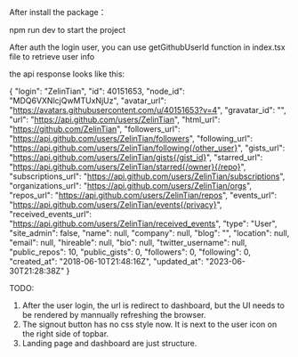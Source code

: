 After install the package：

npm run dev to start the project

After auth the login user, you can use getGithubUserId function in index.tsx file to retrieve user info

the api response looks like this:

{
  "login": "ZelinTian",
  "id": 40151653,
  "node_id": "MDQ6VXNlcjQwMTUxNjUz",
  "avatar_url": "https://avatars.githubusercontent.com/u/40151653?v=4",
  "gravatar_id": "",
  "url": "https://api.github.com/users/ZelinTian",
  "html_url": "https://github.com/ZelinTian",
  "followers_url": "https://api.github.com/users/ZelinTian/followers",
  "following_url": "https://api.github.com/users/ZelinTian/following{/other_user}",
  "gists_url": "https://api.github.com/users/ZelinTian/gists{/gist_id}",
  "starred_url": "https://api.github.com/users/ZelinTian/starred{/owner}{/repo}",
  "subscriptions_url": "https://api.github.com/users/ZelinTian/subscriptions",
  "organizations_url": "https://api.github.com/users/ZelinTian/orgs",
  "repos_url": "https://api.github.com/users/ZelinTian/repos",
  "events_url": "https://api.github.com/users/ZelinTian/events{/privacy}",
  "received_events_url": "https://api.github.com/users/ZelinTian/received_events",
  "type": "User",
  "site_admin": false,
  "name": null,
  "company": null,
  "blog": "",
  "location": null,
  "email": null,
  "hireable": null,
  "bio": null,
  "twitter_username": null,
  "public_repos": 10,
  "public_gists": 0,
  "followers": 0,
  "following": 0,
  "created_at": "2018-06-10T21:48:16Z",
  "updated_at": "2023-06-30T21:28:38Z"
}


TODO:
1. After the user login, the url is redirect to dashboard, but the UI needs to be rendered by mannually refreshing the browser.
2. The signout button has no css style now. It is next to the user icon on the right side of topbar.
3. Landing page and dashboard are just structure.